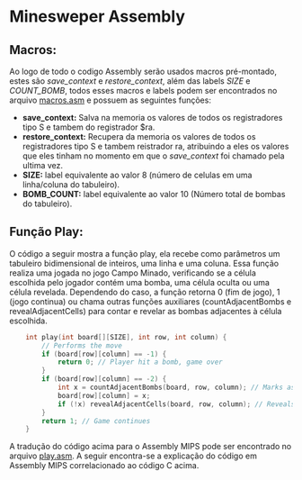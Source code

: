 # Minesweper Assembly

## Macros:

Ao logo de todo o codigo Assembly serão usados macros pré-montado, estes são *save_context* e *restore_context*, além das labels *SIZE* e *COUNT_BOMB*, todos esses macros e labels podem ser encontrados no arquivo <a href="https://github.com/Henrique-Izidio/minesweper_assembly/blob/main/macros.asm">macros.asm<a/> e possuem as seguintes funções:

- **save_context:** Salva na memoria os valores de todos os registradores tipo S  e tambem do registrador $ra.
- **restore_context:** Recupera da memoria os valores de todos os registradores tipo S e tambem reistrador ra, atribuindo a eles os valores que eles tinham no momento em que o *save_context* foi chamado pela ultima vez.
- **SIZE:** label equivalente ao valor 8 (número de celulas em uma linha/coluna do tabuleiro).
- **BOMB_COUNT:** label equivalente ao valor 10 (Número total de bombas do tabuleiro).

## Função Play:

O código a seguir mostra a função play, ela recebe como parâmetros um tabuleiro bidimensional de inteiros, uma linha e uma coluna. Essa função realiza uma jogada no jogo Campo Minado, verificando se a célula escolhida pelo jogador contém uma bomba, uma célula oculta ou uma célula revelada. Dependendo do caso, a função retorna 0 (fim de jogo), 1 (jogo continua) ou chama outras funções auxiliares (countAdjacentBombs e revealAdjacentCells) para contar e revelar as bombas adjacentes à célula escolhida.

```C
    int play(int board[][SIZE], int row, int column) {
        // Performs the move
        if (board[row][column] == -1) {
            return 0; // Player hit a bomb, game over
        }
        if (board[row][column] == -2) {
            int x = countAdjacentBombs(board, row, column); // Marks as revealed
            board[row][column] = x;
            if (!x) revealAdjacentCells(board, row, column); // Reveals adjacent cells
        }
        return 1; // Game continues
    }
```

A tradução do código acima para o Assembly MIPS pode ser encontrado no arquivo <a href="https://github.com/Henrique-Izidio/minesweper_assembly/blob/main/play.asm">play.asm<a/>. A seguir encontra-se a explicação do código em Assembly MIPS correlacionado ao código C acima.

